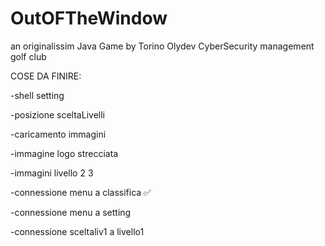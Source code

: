 # OutOFTheWindow
an originalissim Java Game by Torino Olydev CyberSecurity management golf club



COSE DA FINIRE:

-shell setting

-posizione sceltaLivelli

-caricamento immagini

-immagine logo strecciata

-immagini livello 2 3

-connessione menu a classifica ✅

-connessione menu a setting

-connessione sceltaliv1 a livello1



